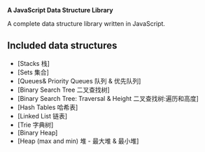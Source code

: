 **A JavaScript Data Structure Library**

A complete data structure library written in JavaScript.

## Included data structures

- [Stacks 栈]
- [Sets 集合]
- [Queues& Priority Queues 队列 & 优先队列]
- [Binary Search Tree 二叉查找树]
- [Binary Search Tree: Traversal & Height 二叉查找树:遍历和高度]
- [Hash Tables 哈希表]
- [Linked List 链表]
- [Trie 字典树]
- [Binary Heap]
- [Heap (max and min) 堆 - 最大堆 & 最小堆]
